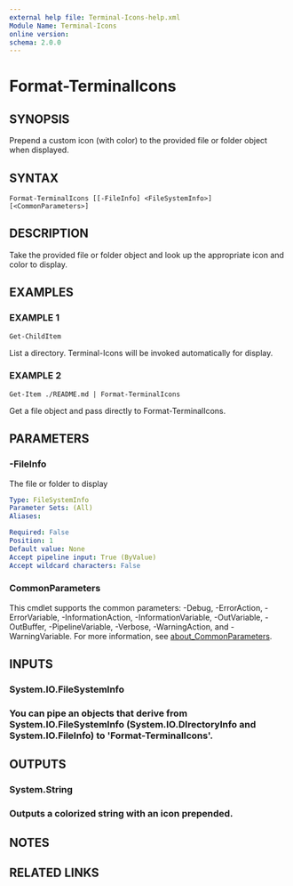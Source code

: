 ```yaml
---
external help file: Terminal-Icons-help.xml
Module Name: Terminal-Icons
online version:
schema: 2.0.0
---
```


# Format-TerminalIcons

## SYNOPSIS
Prepend a custom icon (with color) to the provided file or folder object when displayed.

## SYNTAX

```
Format-TerminalIcons [[-FileInfo] <FileSystemInfo>] [<CommonParameters>]
```

## DESCRIPTION
Take the provided file or folder object and look up the appropriate icon and color to display.

## EXAMPLES

### EXAMPLE 1
```
Get-ChildItem
```

List a directory.
Terminal-Icons will be invoked automatically for display.

### EXAMPLE 2
```
Get-Item ./README.md | Format-TerminalIcons
```

Get a file object and pass directly to Format-TerminalIcons.

## PARAMETERS

### -FileInfo
The file or folder to display

```yaml
Type: FileSystemInfo
Parameter Sets: (All)
Aliases:

Required: False
Position: 1
Default value: None
Accept pipeline input: True (ByValue)
Accept wildcard characters: False
```

### CommonParameters
This cmdlet supports the common parameters: -Debug, -ErrorAction, -ErrorVariable, -InformationAction, -InformationVariable, -OutVariable, -OutBuffer, -PipelineVariable, -Verbose, -WarningAction, and -WarningVariable. For more information, see [about_CommonParameters](http://go.microsoft.com/fwlink/?LinkID=113216).

## INPUTS

### System.IO.FileSystemInfo
### You can pipe an objects that derive from System.IO.FileSystemInfo (System.IO.DIrectoryInfo and System.IO.FileInfo) to 'Format-TerminalIcons'.
## OUTPUTS

### System.String
### Outputs a colorized string with an icon prepended.
## NOTES

## RELATED LINKS
